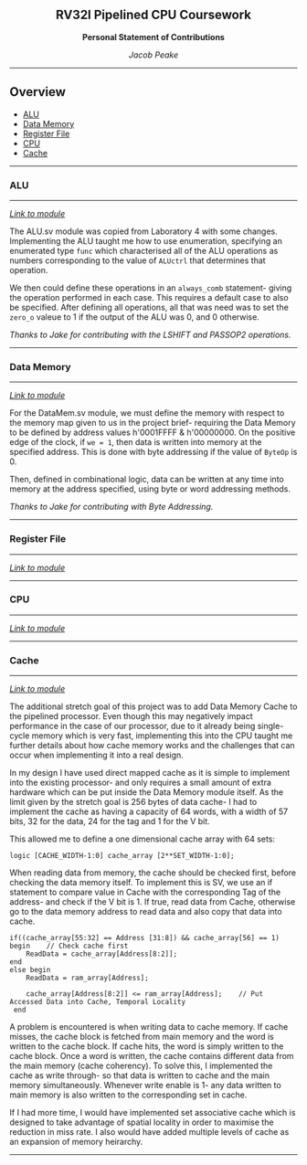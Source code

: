 <center>

## RV32I Pipelined CPU Coursework

 **Personal Statement of Contributions**
 
 *Jacob Peake*

---

</center>

## Overview

* [ALU](#ALU)
* [Data Memory](#Data-Memory)
* [Register File](#Register-File)
* [CPU](#CPU)
* [Cache](#Cache)
___
### ALU
___

*[Link to module](https://github.com/EIE2-IAC-Labs/iac-riscv-cw-1/blob/main/CPU/ALU.sv)*

The ALU.sv module was copied from Laboratory 4 with some changes. Implementing the ALU taught me how to use enumeration, specifying an enumerated type `func` which characterised all of the ALU operations as numbers corresponding to the value of `ALUctrl` that determines that operation. 

We then could define these operations in an `always_comb` statement- giving the operation performed in each case. This requires a default case to also be specified. After defining all operations, all that was need was to set the `zero_o` valeue to 1 if the output of the ALU was 0, and 0 otherwise.

*Thanks to Jake for contributing with the LSHIFT and PASSOP2 operations.*
___
### Data Memory
___

*[Link to module](https://github.com/EIE2-IAC-Labs/iac-riscv-cw-1/blob/main/CPU/DataMem.sv)*

For the DataMem.sv module, we must define the memory with respect to the memory map given to us in the project brief- requiring the Data Memory to be defined by address values h'0001FFFF & h'00000000. On the positive edge of the clock, if `we = 1`, then data is written into memory at the specified address. This is done with byte addressing if the value of `ByteOp` is 0.

Then, defined in combinational logic, data can be written at any time into memory at the address specified, using byte or word addressing methods.

*Thanks to Jake for contributing with Byte Addressing.*

___
### Register File
___

*[Link to module](https://github.com/EIE2-IAC-Labs/iac-riscv-cw-1/blob/main/CPU/RegFile.sv)*


___
### CPU
___

*[Link to module](https://github.com/EIE2-IAC-Labs/iac-riscv-cw-1/blob/main/CPU/cpu.sv)*

___
### Cache
___

*[Link to module](https://github.com/EIE2-IAC-Labs/iac-riscv-cw-1/blob/cache/CPU/DataMem.sv)*

The additional stretch goal of this project was to add Data Memory Cache to the pipelined processor. Even though this may negatively impact performance in the case of our processor, due to it already being single-cycle memory which is very fast, implementing this into the CPU taught me further details about how cache memory works and the challenges that can occur when implementing it into a real design.

In my design I have used direct mapped cache as it is simple to implement into the existing processor- and only requires a small amount of extra hardware which can be put inside the Data Memory module itself. As the limit given by the stretch goal is 256 bytes of data cache- I had to implement the cache as having a capacity of 64 words, with a width of 57 bits, 32 for the data, 24 for the tag and 1 for the V bit.

This allowed me to define a one dimensional cache array with 64 sets:

`logic [CACHE_WIDTH-1:0] cache_array [2**SET_WIDTH-1:0];`

When reading data from memory, the cache should be checked first, before checking the data memory itself. To implement this is SV, we use an if statement to compare value in Cache with the corresponding Tag of the address- and check if the V bit is 1. If true, read data from Cache, otherwise go to the data memory address to read data and also copy that data into cache.

```
if((cache_array[55:32] == Address [31:8]) && cache_array[56] == 1) begin    // Check cache first
    ReadData = cache_array[Address[8:2]];
end
else begin
    ReadData = ram_array[Address];
                
    cache_array[Address[8:2]] <= ram_array[Address];    // Put Accessed Data into Cache, Temporal Locality
 end
```

A problem is encountered is when writing data to cache memory. If cache misses, the cache block is fetched from main memory and the word is written to the cache block. If cache hits, the word is simply written to the cache block. Once a word is written, the cache contains different data from the main memory (cache coherency). To solve this, I implemented the cache as write through- so that data is written to cache and the main memory simultaneously. Whenever write enable is 1- any data written to main memory is also written to the corresponding set in cache.

If I had more time, I would have implemented set associative cache which is designed to take advantage of spatial locality in order to maximise the reduction in miss rate. I also would have added multiple levels of cache as an expansion of memory heirarchy.         
___

